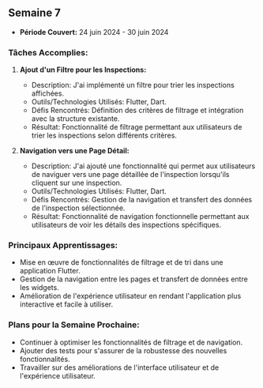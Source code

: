 ## Semaine 7
- **Période Couvert:** 24 juin 2024 - 30 juin 2024

### Tâches Accomplies:
1. **Ajout d'un Filtre pour les Inspections:**
   - Description: J'ai implémenté un filtre pour trier les inspections affichées.
   - Outils/Technologies Utilisés: Flutter, Dart.
   - Défis Rencontrés: Définition des critères de filtrage et intégration avec la structure existante.
   - Résultat: Fonctionnalité de filtrage permettant aux utilisateurs de trier les inspections selon différents critères.

2. **Navigation vers une Page Détail:**
   - Description: J'ai ajouté une fonctionnalité qui permet aux utilisateurs de naviguer vers une page détaillée de l'inspection lorsqu'ils cliquent sur une inspection.
   - Outils/Technologies Utilisés: Flutter, Dart.
   - Défis Rencontrés: Gestion de la navigation et transfert des données de l'inspection sélectionnée.
   - Résultat: Fonctionnalité de navigation fonctionnelle permettant aux utilisateurs de voir les détails des inspections spécifiques.

### Principaux Apprentissages:
- Mise en œuvre de fonctionnalités de filtrage et de tri dans une application Flutter.
- Gestion de la navigation entre les pages et transfert de données entre les widgets.
- Amélioration de l'expérience utilisateur en rendant l'application plus interactive et facile à utiliser.

### Plans pour la Semaine Prochaine:
- Continuer à optimiser les fonctionnalités de filtrage et de navigation.
- Ajouter des tests pour s'assurer de la robustesse des nouvelles fonctionnalités.
- Travailler sur des améliorations de l'interface utilisateur et de l'expérience utilisateur.
